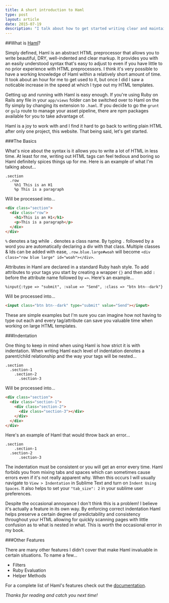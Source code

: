 ```yaml
---
title: A short introduction to Haml
type: post
layout: article
date: 2015-07-19
description: "I talk about how to get started writing clear and maintainable HTML using Haml."
---
```


##What is [Haml](http://haml.info/)?

Simply defined, Haml is an abstract HTML preprocessor that allows you to write beautiful, DRY, well-indented and clear markup.  It provides you with an easily understood syntax that's easy to adjust to even if you have little to no prior experience with HTML preprocessors.  I think it's very possible to have a working knowledge of Haml within a relatively short amount of time.  It took about an hour for me to get used to it, but once I did I saw a noticable increase in the speed at which I type out my HTML templates.

Getting up and running with Haml is easy enough.  If you're using Ruby on Rails any file in your `app/views` folder can be switched over to Haml on the fly simply by changing its extension to `.haml`.  If you decide to go the `grunt` or `gulp` route to manage your asset pipeline, there are npm packages available for you to take advantage of.

Haml is a joy to work with and I find it hard to go back to writing plain HTML after only one project, this website.  That being said, let's get started.

###The Basics

What's nice about the syntax is it allows you to write a lot of HTML in less time. At least for me, writing out HTML tags can feel tedious and boring so Haml definitely spices things up for me.  Here is an example of what I'm talking about...

```haml
.section
  .row
    %h1 This is an H1
    %p This is a paragraph
```

Will be processed into...

```html
<div class="section">
  <div class="row">
    <h1>This is an H1</h1>
    <p>This is a paragraph</p>
  </div>
</div>
```

`%` denotes a tag while `.` denotes a class name.  By typing `.` followed by a word you are automatically declaring a div with that class. Multiple classes & Ids can be added with ease, `.row.blue.large#woah` will become `<div class="row blue large" id="woah"></div>`.

Attributes in Haml are declared in a standard Ruby hash style.  To add attributes to your tags you start by creating a wrapper `{}` and then add `:` before the attribute name followed by `=>`.  Here's an example...

```haml
%input{:type => "submit", :value => "Send", :class => "btn btn--dark"}
```

Will be processed into...

```html
<input class="btn btn--dark" type="submit" value="Send"></input>
```

These are simple examples but I'm sure you can imagine how not having to type out each and every tag/attribute can save you valuable time when working on large HTML templates.

###Indentation

One thing to keep in mind when using Haml is how strict it is with indentation.  When writing Haml each level of indentation denotes a parent/child relationship and the way your tags will be nested...

```haml
.section
  .section-1
    .section-2
      .section-3
```

Will be processed into...

```html
<div class="section">
  <div class="section-1">
    <div class="section-2">
      <div class="section-3"></div>
    </div>
  </div>
</div>
```

Here's an example of Haml that would throw back an error...

```haml
.section
    .section-1
  .section-2
      .section-3
```

The indentation must be consistent or you will get an error every time.  Haml forbids you from mixing tabs and spaces which can sometimes cause errors even if it's not really apparent why.  When this occurs I will usually navigate to `View > Indentation` in Sublime Text and turn on `Indent Using Spaces`.  It also helps to set your `"tab_size": 2` in your sublime user preferences.

Despite the occasional annoyance I don't think this is a problem! I believe it's actually a feature in its own way.  By enforcing correct indentation Haml helps preserve a certain degree of predictability and consistency throughout your HTML allowing for quickly scanning pages with little confusion as to what is nested in what.  This is worth the occasional error in my book.

###Other Features

There are many other features I didn't cover that make Haml invaluable in certain situations.  To name a few...

* Filters
* Ruby Evaluation
* Helper Methods

For a complete list of Haml's features check out the [documentation](http://haml.info/docs/yardoc/file.REFERENCE.html).

_Thanks for reading and catch you next time!_

